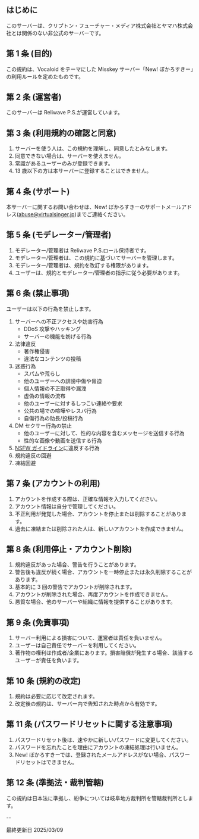 ## はじめに

このサーバーは、クリプトン・フューチャー・メディア株式会社とヤマハ株式会社とは関係のない非公式のサーバーです。

## 第 1 条 (目的)

この規約は、Vocaloid をテーマにした Misskey サーバー「New! ぼかろすきー」の利用ルールを定めたものです。

## 第 2 条 (運営者)

このサーバーは Reliwave P.S.が運営しています。

## 第 3 条 (利用規約の確認と同意)

1. サーバーを使う人は、この規約を理解し、同意したとみなします。
2. 同意できない場合は、サーバーを使えません。
3. 常識があるユーザーのみが登録できます。
4. 13 歳以下の方は本サーバーに登録することはできません。

## 第 4 条 (サポート)

本サーバーに関するお問い合わせは、New! ぼかろすきーのサポートメールアドレス([abuse@virtualsinger.jp](mailto:abuse@virtualsinger.jp))までご連絡ください。

## 第 5 条 (モデレーター/管理者)

1. モデレーター/管理者は Reliwave P.S.ロール保持者です。
2. モデレーター/管理者は、この規約に基づいてサーバーを管理します。
3. モデレーター/管理者は、規約を改訂する権限があります。
4. ユーザーは、規約とモデレーター/管理者の指示に従う必要があります。

## 第 6 条 (禁止事項)

ユーザーは以下の行為を禁止します。

1. サーバーへの不正アクセスや妨害行為
   - DDoS 攻撃やハッキング
   - サーバーの機能を妨げる行為
2. 法律違反
   - 著作権侵害
   - 違法なコンテンツの投稿
3. 迷惑行為
   - スパムや荒らし
   - 他のユーザーへの誹謗中傷や脅迫
   - 個人情報の不正取得や漏洩
   - 虚偽の情報の流布
   - 他のユーザーに対するしつこい連絡や要求
   - 公共の場での喧嘩やレスバ行為
   - 自傷行為の助長/投稿行為
4. DM セクサー行為の禁止
   - 他のユーザーに対して、性的な内容を含むメッセージを送信する行為
   - 性的な画像や動画を送信する行為
5. [NSFW ガイドライン](nsfw.md)に違反する行為
6. 規約違反の回避
7. 凍結回避

## 第 7 条 (アカウントの利用)

1. アカウントを作成する際は、正確な情報を入力してください。
2. アカウント情報は自分で管理してください。
3. 不正利用が発覚した場合、アカウントを停止または削除することがあります。
4. 過去に凍結または削除された人は、新しいアカウントを作成できません。

## 第 8 条 (利用停止・アカウント削除)

1. 規約違反があった場合、警告を行うことがあります。
2. 警告後も違反が続く場合、アカウントを一時停止または永久削除することがあります。
3. 基本的に 3 回の警告でアカウントが削除されます。
4. アカウントが削除された場合、再度アカウントを作成できません。
5. 悪質な場合、他のサーバーや組織に情報を提供することがあります。

## 第 9 条 (免責事項)

1. サーバー利用による損害について、運営者は責任を負いません。
2. ユーザーは自己責任でサーバーを利用してください。
3. 著作物の権利は作成者/企業にあります。損害賠償が発生する場合、該当するユーザーが責任を負います。

## 第 10 条 (規約の改定)

1. 規約は必要に応じて改定されます。
2. 改定後の規約は、サーバー内で告知された時点から有効です。

## 第 11 条 (パスワードリセットに関する注意事項)

1. パスワードリセット後は、速やかに新しいパスワードに変更してください。
2. パスワードを忘れたことを理由にアカウントの凍結処理は行いません。
3. New! ぼかろすきーでは、登録されたメールアドレスがない場合、パスワードリセットはできません。

## 第 12 条 (準拠法・裁判管轄)

この規約は日本法に準拠し、紛争については岐阜地方裁判所を管轄裁判所とします。

--

最終更新日 2025/03/09

